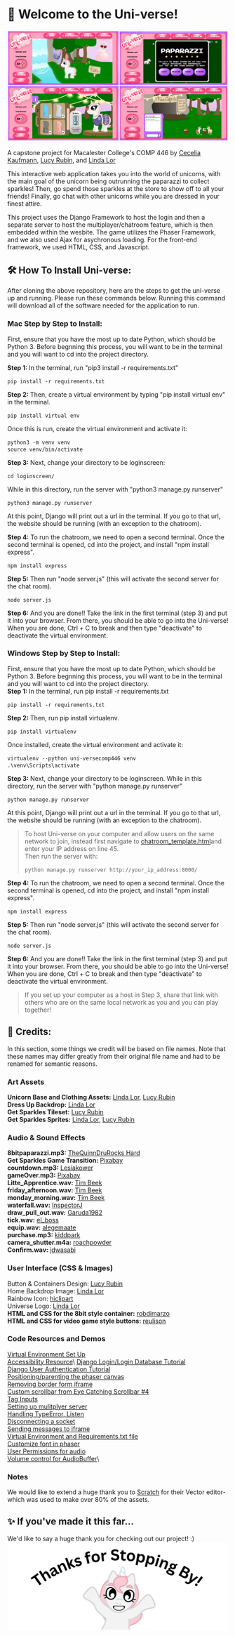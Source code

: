 # 🦄 Welcome to the Uni-verse!
![site preview](loginscreen/static/loginscreen/assets/images/site_preview.png)

A capstone project for Macalester College's COMP 446 by [Cecelia Kaufmann](https://github.com/cecelia-kaufmann1), [Lucy Rubin](https://github.com/lucyrubin), and [Linda Lor](https://github.com/LindaLor028)

This interactive web application takes you into the world of unicorns, with the main goal of the unicorn being outrunning the paparazzi to collect sparkles! Then, go spend those sparkles at the store to show off to all your friends! Finally, go chat with other unicorns while you are dressed in your finest attire. 

This project uses the Django Framework to host the login and then a separate server to host the multiplayer/chatroom feature, which is then embedded within the wesbite. The game utilizes the Phaser Framework, and we also used Ajax for asychronous loading. For the front-end framework, we used HTML, CSS, and Javascript. 

## 🛠 How To Install Uni-verse:
After cloning the above repository, here are the steps to get the uni-verse up and running. Please run these commands below. Running this command will download all of the software needed for the application to run. 

### Mac Step by Step to Install:
First, ensure that you have the most up to date Python, which should be Python 3. Before begnning this process, you will want to be in the terminal and you will want to cd into the project directory.

**Step 1:** In the terminal, run "pip3 install -r requirements.txt" 
```
pip install -r requirements.txt
```

**Step 2:** Then, create a virtual environment by typing "pip install virtual env" in the terminal. 
```
pip install virtual env
```
Once this is run, create the virtual environment and activate it: 
```
python3 -m venv venv
source venv/bin/activate
```
**Step 3:** Next, change your directory to be loginscreen:
```
cd loginscreen/
```
While in this directory, run the server with "python3 manage.py runserver"
```
python3 manage.py runserver
```
At this point, Django will print out a url in the terminal. If you go to that url, the website should be running (with an exception to the chatroom). 

**Step 4:** To run the chatroom, we need to open a second terminal. Once the second terminal is opened, cd into the project, and install "npm install express". 
```
npm install express
```
**Step 5:** Then run "node server.js" (this will activate the second server for the chat room). 
```
node server.js
```
**Step 6:** And you are done!! Take the link in the first terminal (step 3) and put it into your browser. From there, you should be able to go into the Uni-verse! When you are done, Ctrl + C to break and then type "deactivate" to deactivate the virtual environment. 

### Windows Step by Step to Install:
First, ensure that you have the most up to date Python, which should be Python 3. Before begnning this process, you will want to be in the terminal and you will want to cd into the project directory. \
**Step 1:** In the terminal, run pip install -r requirements.txt 
```
pip install -r requirements.txt
```
**Step 2:** Then, run pip install virtualenv.
```
pip install virtualenv
```
Once installed, create the virtual environment and activate it: 
```
virtualenv --python uni-versecomp446 venv
.\venv\Scripts\activate
```
**Step 3:** Next, change your directory to be loginscreen. While in this directory, run the server with "python manage.py runserver"
```
python manage.py runserver
```
At this point, Django will print out a url in the terminal. If you go to that url, the website should be running (with an exception to the chatroom). 

> To host Uni-verse on your computer and allow users on the same network to join, instead first navigate to [chatroom_template.html](loginscreen/templates/chatroom_template.html)and enter your IP address on line 45.   
> Then run the server with: 
> ```
> python manage.py runserver http://your_ip_address:8000/ 
> ```

**Step 4:** To run the chatroom, we need to open a second terminal. Once the second terminal is opened, cd into the project, and install "npm install express". 
```
npm install express
```
**Step 5:** Then run "node server.js" (this will activate the second server for the chat room). 
```
node server.js
```

**Step 6:** And you are done!! Take the link in the first terminal (step 3) and put it into your browser. From there, you should be able to go into the Uni-verse! When you are done, Ctrl + C to break and then type "deactivate" to deactivate the virtual environment. 

> If you set up your computer as a host in Step 3, share that link with others who are on the same local network as you and you can play together!


## 📝 Credits:
In this section, some things we credit will be based on file names. Note that these names may differ greatly from their original file name and had to be renamed for semantic reasons. 
### Art Assets
**Unicorn Base and Clothing Assets:** [Linda Lor](https://github.com/LindaLor028), [Lucy Rubin](https://github.com/lucyrubin) \
**Dress Up Backdrop:** [Linda Lor](https://github.com/LindaLor028) \
**Get Sparkles Tileset:** [Lucy Rubin](https://github.com/lucyrubin) \
**Get Sparkles Sprites:** [Linda Lor](https://github.com/LindaLor028), [Lucy Rubin](https://github.com/lucyrubin)

### Audio & Sound Effects
**8bitpaparazzi.mp3:** [TheQuinnDruRocks Hard ](https://www.youtube.com/watch?v=V0ZvdCeIPzM&ab_channel=TheQuinnDruRocksHard)\
**Get Sparkles Game Transition:** [Pixabay](https://pixabay.com/sound-effects/?utm_source=link-attribution&utm_medium=referral&utm_campaign=music&utm_content=6104)\
**countdown.mp3:** [Lesiakower](https://pixabay.com/sound-effects//?utm_source=link-attribution&utm_medium=referral&utm_campaign=music&utm_content=151797)\
**gameOver.mp3:** [Pixabay](https://pixabay.com/?utm_source=link-attribution&utm_medium=referral&utm_campaign=music&utm_content=38507)\
**Litte_Apprentice.wav:** [Tim Beek](https://soundcloud.com/timbeek/little-apprentice)\
**friday_afternoon.wav:** [Tim Beek](https://soundcloud.com/timbeek/little-apprentice)\
**monday_morning.wav:** [Tim Beek](https://soundcloud.com/timbeek/little-apprentice)\
**waterfall.wav:** [InspectorJ](https://freesound.org/people/InspectorJ/sounds/365919/)\
**draw_pull_out.wav:** [Garuda1982](https://freesound.org/people/Garuda1982/sounds/561406/)\
**tick.wav:** [el_boss](https://freesound.org/people/el_boss/sounds/628638/)\
**equip.wav:** [alegemaate](https://freesound.org/people/alegemaate/sounds/667271/)\
**purchase.mp3:** [kiddpark](https://freesound.org/people/kiddpark/sounds/201159/)\
**camera_shutter.m4a:** [roachpowder](https://freesound.org/people/roachpowder/sounds/170229/)\
**Confirm.wav:** [jdwasabi](https://jdwasabi.itch.io/8-bit-16-bit-sound-effects-pack)



### User Interface (CSS & Images) 
Button & Containers Design: [Lucy Rubin](https://github.com/lucyrubin)\
Home Backdrop Image: [Linda Lor](https://github.com/LindaLor028)\
Rainbow Icon: [hiclipart](https://www.hiclipart.com/free-transparent-background-png-clipart-itxob/download)\
Universe Logo: [Linda Lor](https://github.com/LindaLor028)\
**HTML and CSS for the 8bit style container:** [robdimarzo](https://codepen.io/robdimarzo/pen/eYWmxKr)\
**HTML and CSS for video game style buttons:** [reulison](https://codepen.io/reulison/pen/WNNVPZq)

### Code Resources and Demos
[Virtual Environment Set Up](https://mothergeo-py.readthedocs.io/en/latest/development/how-to/venv-win.html)\
[Accessibility Resource](https://www.siteimprove.com/glossary/accessible-fonts/#:~:text=The%20most%20accessible%20fonts%20are,also%20considered%20to%20be%20accessible.)\
[Django Login/Login Database Tutorial](https://learndjango.com/tutorials/django-login-and-logout-tutorial)\
[Django User Authentication Tutorial](https://developer.mozilla.org/en-US/docs/Learn/Server-side/Django/Authentication)\
[Positioning/parenting the phaser canvas](https://phaser.discourse.group/t/how-do-i-move-phaser-game-to-the-center-of-a-browser/8577)\
[Removing border form iframe](https://stackoverflow.com/questions/65034/remove-border-from-iframe)\
[Custom scrollbar from Eye Catching Scrollbar #4](https://css-tricks.com/classy-and-cool-custom-css-scrollbars-a-showcase/)\
[Tag Inputs](https://www.w3schools.com/tags/tag_input.asp)\
[Setting up mulitplyer server](https://gamedevacademy.org/create-a-basic-multiplayer-game-in-phaser-3-with-socket-io-part-1/#Setting_up_the_server)\
[Handling TypeError, Listen](https://stackoverflow.com/questions/64923775/typeerror-require-listen-is-not-a-function)\
[Disconnecting a socket](https://www.dynetisgames.com/2017/03/06/how-to-make-a-multiplayer-online-game-with-phaser-socket-io-and-node-js/ )\
[Sending messages to iframe](https://javascriptbit.com/transfer-data-between-parent-window-and-iframe-postmessage-api/)\
[Virtual Environment and Requirements.txt file](https://mothergeo-py.readthedocs.io/en/latest/development/how-to/venv-win.html)\
[Customize font in phaser](https://learn.yorkcs.com/2019/09/28/phaser-3-basics-custom-fonts/)\
[User Permissions for audio](https://stackoverflow.com/questions/60427633/how-to-ask-audio-autoplay-permission-in-the-browsersafari-with-javascript)\
[Volume control for AudioBuffer](https://stackoverflow.com/questions/43386277/how-to-control-the-sound-volume-of-audio-buffer-audiocontext)\

### Notes
We would like to extend a huge thank you to [Scratch](scratch.mit.edu) for their Vector editor- which was used to make over 80% of the assets. 

## ✨ If you've made it this far...
We'd like to say a huge thank you for checking out our project! :) 
![site preview](loginscreen/static/loginscreen/assets/images/Thanks.png)


